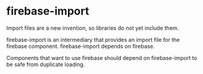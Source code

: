 firebase-import
===============

Import files are a new invention, so libraries do not yet include them.

firebase-import is an intermediary that provides an import file for the firebase component. firebase-import depends on firebase.

Components that want to use firebase should depend on firebase-import to be safe from duplicate loading.